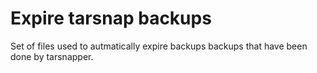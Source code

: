 # Expire tarsnap backups

Set of files used to autmatically expire backups backups that have been done by tarsnapper.
